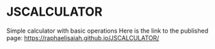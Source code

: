 # JSCALCULATOR
Simple calculator with basic operations
Here is the link to the published page: https://raphaelisaiah.github.io/JSCALCULATOR/
